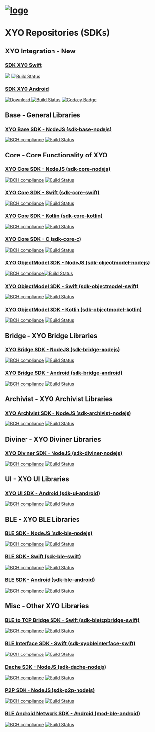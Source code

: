 [logo]: https://cdn.xy.company/img/brand/XY_Logo_GitHub.png

# [![logo]](https://xy.company)

# XYO Repositories (SDKs)

## XYO Integration - **New**

### [SDK XYO Swift](https://github.com/XYOracleNetwork/sdk-xyo-swift)

[![](https://img.shields.io/cocoapods/v/sdk-xyo-swift.svg?style=flat)](https://cocoapods.org/pods/sdk-xyo-swift) [![Build Status](https://travis-ci.com/XYOracleNetwork/sdk-xyo-swift.svg?token=DwLaRUVjarU2ZypyaHXe&branch=master)](https://travis-ci.com/XYOracleNetwork/sdk-xyo-swift) 

### [SDK XYO Android](https://github.com/XYOracleNetwork/sdk-xyo-android)

[![Download](https://api.bintray.com/packages/xyoraclenetwork/xyo/sdk-xyo-android/images/download.svg) ](https://bintray.com/xyoraclenetwork/xyo/sdk-xyo-android/_latestVersion)
[![Build Status](https://travis-ci.com/XYOracleNetwork/sdk-xyo-android.svg?token=DwLaRUVjarU2ZypyaHXe&branch=master)](https://travis-ci.com/XYOracleNetwork/sdk-xyo-android)
[![Codacy Badge](https://api.codacy.com/project/badge/Grade/9712b501940e45428072255a283fa23a)](https://www.codacy.com?utm_source=github.com&amp;utm_medium=referral&amp;utm_content=XYOracleNetwork/sdk-xyo-android&amp;utm_campaign=Badge_Grade)

## Base - General Libraries

### [XYO Base SDK - NodeJS (sdk-base-nodejs)](https://github.com/XYOracleNetwork/sdk-base-nodejs)

[![BCH compliance](https://bettercodehub.com/edge/badge/XYOracleNetwork/sdk-base-nodejs?branch=master)](https://bettercodehub.com/results/XYOracleNetwork/sdk-base-nodejs) [![Build Status](https://travis-ci.com/XYOracleNetwork/sdk-base-nodejs.svg?token=A85R2pDnngMDyWoqeLUG&branch=master)](https://travis-ci.com/XYOracleNetwork/sdk-base-nodejs)

## Core - Core Functionality of XYO

### [XYO Core SDK - NodeJS (sdk-core-nodejs)](https://github.com/XYOracleNetwork/sdk-core-nodejs)

[![BCH compliance](https://bettercodehub.com/edge/badge/XYOracleNetwork/sdk-core-nodejs?branch=master)](https://bettercodehub.com/results/XYOracleNetwork/sdk-core-nodejs) [![Build Status](https://travis-ci.com/XYOracleNetwork/sdk-core-nodejs.svg?token=A85R2pDnngMDyWoqeLUG&branch=master)](https://travis-ci.com/XYOracleNetwork/sdk-core-nodejs)

### [XYO Core SDK - Swift (sdk-core-swift)](https://github.com/XYOracleNetwork/sdk-core-swift)

[![BCH compliance](https://bettercodehub.com/edge/badge/XYOracleNetwork/sdk-core-swift?branch=master)](https://bettercodehub.com/results/XYOracleNetwork/sdk-core-swift) [![Build Status](https://travis-ci.com/XYOracleNetwork/sdk-core-swift.svg?token=A85R2pDnngMDyWoqeLUG&branch=master)](https://travis-ci.com/XYOracleNetwork/sdk-core-swift)

### [XYO Core SDK - Kotlin (sdk-core-kotlin)](https://github.com/XYOracleNetwork/sdk-core-kotlin)

[![BCH compliance](https://bettercodehub.com/edge/badge/XYOracleNetwork/sdk-core-kotlin?branch=master)](https://bettercodehub.com/results/XYOracleNetwork/sdk-core-kotlin) [![Build Status](https://travis-ci.com/XYOracleNetwork/sdk-core-kotlin.svg?token=A85R2pDnngMDyWoqeLUG&branch=master)](https://travis-ci.com/XYOracleNetwork/sdk-core-kotlin)

### [XYO Core SDK - C (sdk-core-c)](https://github.com/XYOracleNetwork/sdk-core-c)

[![BCH compliance](https://bettercodehub.com/edge/badge/XYOracleNetwork/sdk-core-c?branch=master)](https://bettercodehub.com/results/XYOracleNetwork/sdk-core-c) [![Build Status](https://travis-ci.com/XYOracleNetwork/sdk-core-c.svg?token=A85R2pDnngMDyWoqeLUG&branch=master)](https://travis-ci.com/XYOracleNetwork/sdk-core-c)

### [XYO ObjectModel SDK - NodeJS (sdk-objectmodel-nodejs)](https://github.com/XYOracleNetwork/sdk-objectmodel-nodejs)

[![BCH compliance](https://bettercodehub.com/edge/badge/XYOracleNetwork/sdk-objectmodel-nodejs?branch=master&token=6cae78bb5ff544158c5b2742a542dd3321b09563)](https://bettercodehub.com/)[![Build Status](https://travis-ci.com/XYOracleNetwork/sdk-objectmodel-nodejs.svg?token=A85R2pDnngMDyWoqeLUG&branch=master)](https://travis-ci.com/XYOracleNetwork/sdk-objectmodel-nodejs)

### [XYO ObjectModel SDK - Swift (sdk-objectmodel-swift)](https://github.com/XYOracleNetwork/sdk-objectmodel-swift)

[![BCH compliance](https://bettercodehub.com/edge/badge/XYOracleNetwork/sdk-objectmodel-swift?branch=master)](https://bettercodehub.com/results/XYOracleNetwork/sdk-objectmodel-swift) [![Build Status](https://travis-ci.com/XYOracleNetwork/sdk-objectmodel-swift.svg?token=A85R2pDnngMDyWoqeLUG&branch=master)](https://travis-ci.com/XYOracleNetwork/sdk-objectmodel-swift)

### [XYO ObjectModel SDK - Kotlin (sdk-objectmodel-kotlin)](https://github.com/XYOracleNetwork/sdk-objectmodel-kotlin)

[![BCH compliance](https://bettercodehub.com/edge/badge/XYOracleNetwork/sdk-objectmodel-kotlin?branch=master)](https://bettercodehub.com/results/XYOracleNetwork/sdk-objectmodel-kotlin) [![Build Status](https://travis-ci.com/XYOracleNetwork/sdk-objectmodel-kotlin.svg?token=A85R2pDnngMDyWoqeLUG&branch=master)](https://travis-ci.com/XYOracleNetwork/sdk-objectmodel-kotlin)

## Bridge - XYO Bridge Libraries

### [XYO Bridge SDK - NodeJS (sdk-bridge-nodejs)](https://github.com/XYOracleNetwork/sdk-bridge-nodejs)

[![BCH compliance](https://bettercodehub.com/edge/badge/XYOracleNetwork/sdk-bridge-nodejs?branch=master&token=c0e7eaf803cf69afeb4dcf650765b0e558df10c2)](https://bettercodehub.com/) [![Build Status](https://travis-ci.com/XYOracleNetwork/sdk-bridge-nodejs.svg?token=pZupZyvUXyv7kQHGUhCq&branch=develop)](https://travis-ci.com/XYOracleNetwork/sdk-bridge-nodejs)

### [XYO Bridge SDK - Android (sdk-bridge-android)](https://github.com/XYOracleNetwork/sdk-bridge-android)

[![BCH compliance](https://bettercodehub.com/edge/badge/XYOracleNetwork/sdk-bridge-android?branch=master)](https://bettercodehub.com/results/XYOracleNetwork/sdk-bridge-android) [![Build Status](https://travis-ci.com/XYOracleNetwork/sdk-bridge-android.svg?token=A85R2pDnngMDyWoqeLUG&branch=master)](https://travis-ci.com/XYOracleNetwork/sdk-bridge-android)

## Archivist - XYO Archivist Libraries

### [XYO Archivist SDK - NodeJS (sdk-archivist-nodejs)](https://github.com/XYOracleNetwork/sdk-archivist-nodejs)

[![BCH compliance](https://bettercodehub.com/edge/badge/XYOracleNetwork/sdk-archivist-nodejs?branch=master)](https://bettercodehub.com/results/XYOracleNetwork/sdk-archivist-nodejs) [![Build Status](https://travis-ci.com/XYOracleNetwork/sdk-archivist-nodejs.svg?token=A85R2pDnngMDyWoqeLUG&branch=master)](https://travis-ci.com/XYOracleNetwork/sdk-archivist-nodejs)

## Diviner - XYO Diviner Libraries

### [XYO Diviner SDK - NodeJS (sdk-diviner-nodejs)](https://github.com/XYOracleNetwork/sdk-diviner-nodejs)

[![BCH compliance](https://bettercodehub.com/edge/badge/XYOracleNetwork/sdk-diviner-nodejs?branch=master&token=3b794c4e6ed44ed9b7d609e4f49fe41ffc3bd44b)](https://bettercodehub.com/) [![Build Status](https://travis-ci.com/XYOracleNetwork/sdk-diviner-nodejs.svg?token=A85R2pDnngMDyWoqeLUG&branch=master)](https://travis-ci.com/XYOracleNetwork/sdk-diviner-nodejs)

## UI - XYO UI Libraries

### [XYO UI SDK - Android (sdk-ui-android)](https://github.com/XYOracleNetwork/sdk-ui-android)

[![BCH compliance](https://bettercodehub.com/edge/badge/XYOracleNetwork/sdk-ui-android?branch=master)](https://bettercodehub.com/results/XYOracleNetwork/sdk-ui-android) [![Build Status](https://travis-ci.com/XYOracleNetwork/sdk-ui-android.svg?token=A85R2pDnngMDyWoqeLUG&branch=master)](https://travis-ci.com/XYOracleNetwork/sdk-ui-android)

## BLE - XYO BLE Libraries

### [BLE SDK - NodeJS (sdk-ble-nodejs)](https://github.com/XYOracleNetwork/sdk-ble-nodejs)

[![BCH compliance](https://bettercodehub.com/edge/badge/XYOracleNetwork/sdk-ble-nodejs?branch=master&token=0a850d0bbc4211fc12aae7794027244a8539e5a1)](https://bettercodehub.com/) [![Build Status](https://travis-ci.com/XYOracleNetwork/sdk-ble-nodejs.svg?token=A85R2pDnngMDyWoqeLUG&branch=master)](https://travis-ci.com/XYOracleNetwork/sdk-ble-nodejs)

### [BLE SDK - Swift (sdk-ble-swift)](https://github.com/XYOracleNetwork/sdk-ble-swift)

[![BCH compliance](https://bettercodehub.com/edge/badge/XYOracleNetwork/sdk-ble-swift?branch=master)](https://bettercodehub.com/results/XYOracleNetwork/sdk-ble-swift) [![Build Status](https://travis-ci.com/XYOracleNetwork/sdk-ble-swift.svg?token=A85R2pDnngMDyWoqeLUG&branch=master)](https://travis-ci.com/XYOracleNetwork/sdk-ble-swift)

### [BLE SDK - Android (sdk-ble-android)](https://github.com/XYOracleNetwork/sdk-ble-android)

[![BCH compliance](https://bettercodehub.com/edge/badge/XYOracleNetwork/sdk-ble-android?branch=master)](https://bettercodehub.com/results/XYOracleNetwork/sdk-ble-android) [![Build Status](https://travis-ci.com/XYOracleNetwork/sdk-ble-android.svg?token=A85R2pDnngMDyWoqeLUG&branch=master)](https://travis-ci.com/XYOracleNetwork/sdk-ble-android)

## Misc - Other XYO Libraries

### [BLE to TCP Bridge SDK - Swift (sdk-bletcpbridge-swift)](https://github.com/XYOracleNetwork/sdk-bletcpbridge-swift)

[![BCH compliance](https://bettercodehub.com/edge/badge/XYOracleNetwork/sdk-bletcpbridge-swift?branch=master)](https://bettercodehub.com/results/XYOracleNetwork/sdk-bletcpbridge-swift) [![Build Status](https://travis-ci.com/XYOracleNetwork/sdk-bletcpbridge-swift.svg?token=A85R2pDnngMDyWoqeLUG&branch=master)](https://travis-ci.com/XYOracleNetwork/sdk-bletcpbridge-swift)

### [BLE Interface SDK - Swift (sdk-xyobleinterface-swift)](https://github.com/XYOracleNetwork/sdk-xyobleinterface-swift)

[![BCH compliance](https://bettercodehub.com/edge/badge/XYOracleNetwork/sdk-xyobleinterface-swift?branch=master)](https://bettercodehub.com/results/XYOracleNetwork/sdk-xyobleinterface-swift) [![Build Status](https://travis-ci.com/XYOracleNetwork/sdk-xyobleinterface-swift.svg?token=A85R2pDnngMDyWoqeLUG&branch=master)](https://travis-ci.com/XYOracleNetwork/sdk-xyobleinterface-swift)

### [Dache SDK - NodeJS (sdk-dache-nodejs)](https://github.com/XYOracleNetwork/sdk-dache-nodejs)

[![BCH compliance](https://bettercodehub.com/edge/badge/XYOracleNetwork/sdk-dache-nodejs?branch=master)](https://bettercodehub.com/results/XYOracleNetwork/sdk-dache-nodejs) [![Build Status](https://travis-ci.com/XYOracleNetwork/sdk-dache-nodejs.svg?token=A85R2pDnngMDyWoqeLUG&branch=master)](https://travis-ci.com/XYOracleNetwork/sdk-dache-nodejs)

### [P2P SDK - NodeJS (sdk-p2p-nodejs)](https://github.com/XYOracleNetwork/sdk-p2p-nodejs)

[![BCH compliance](https://bettercodehub.com/edge/badge/XYOracleNetwork/sdk-p2p-nodejs?branch=master&token=21819b8578942dd324864161f1e9d4fe2296bbd2)](https://bettercodehub.com/) [![Build Status](https://travis-ci.com/XYOracleNetwork/sdk-p2p-nodejs.svg?token=A85R2pDnngMDyWoqeLUG&branch=master)](https://travis-ci.com/XYOracleNetwork/sdk-p2p-nodejs)

### [BLE Android Network SDK - Android (mod-ble-android)](https://github.com/XYOracleNetwork/mod-ble-android)

[![BCH compliance](https://bettercodehub.com/edge/badge/XYOracleNetwork/mod-ble-android?branch=master)](https://bettercodehub.com/results/XYOracleNetwork/mod-ble-android) [![Build Status](https://travis-ci.com/XYOracleNetwork/sdk-ble-android.svg?token=A85R2pDnngMDyWoqeLUG&branch=master)](https://travis-ci.com/XYOracleNetwork/sdk-ble-android)
